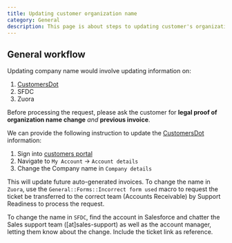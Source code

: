 ```yaml
---
title: Updating customer organization name
category: General
description: This page is about steps to updating customer's organization name.
---
```


## General workflow

Updating company name would involve updating information on:

1. [CustomersDot](https://customers.gitlab.com/customers/sign_in)
1. SFDC
1. Zuora

Before processing the request, please ask the customer for **legal proof of organization name change** *and* **previous invoice**.

We can provide the following instruction to update the [CustomersDot](https://customers.gitlab.com/customers/sign_in) information:

1. Sign into [customers portal](https://customers.gitlab.com/customers/sign_in)
1. Navigate to `My Account` → `Account details`
1. Change the Company name in `Company details`

This will update future auto-generated invoices. To change the name in `Zuora`, use the `General::Forms::Incorrect form used` macro to request the ticket be transferred to the correct team (Accounts Receivable) by Support Readiness to process the request.

To change the name in `SFDC`, find the account in Salesforce and chatter the Sales support team ([at]sales-support) as well as the account manager, letting them know about the change. Include the ticket link as reference.

